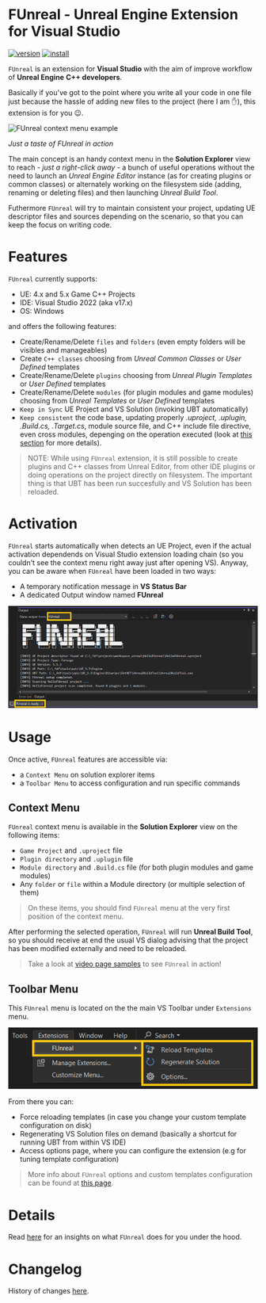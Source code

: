 # FUnreal - Unreal Engine Extension for Visual Studio

[![version](https://img.shields.io/visual-studio-marketplace/v/fdefelici.vs-funreal?color=blue&label=latest)](https://marketplace.visualstudio.com/items?itemName=fdefelici.vs-funreal) [![install](https://img.shields.io/visual-studio-marketplace/i/fdefelici.vs-funreal?color=light-green)](https://marketplace.visualstudio.com/items?itemName=fdefelici.vs-funreal)

`FUnreal` is an extension for **Visual Studio** with the aim of improve workflow of **Unreal Engine** **C++ developers**.

Basically if you've got to the point where you write all your code in one file just because the hassle of adding new files to the project (here I am :raised_hand:), this extension is for you :wink:.

![FUnreal context menu example](./docs/images/intro.png)

*Just a taste of FUnreal in action*

The main concept is an handy context menu in the **Solution Explorer** view to reach - *just a right-click away* - a bunch of useful operations without the need to launch an *Unreal Engine Editor* instance (as for creating plugins or common classes) or alternately working on the filesystem side (adding, renaming or deleting files) and then launching *Unreal Build Tool*.

Futhermore `FUnreal` will try to maintain consistent your project, updating UE descriptor files and sources depending on the scenario, so that you can keep the focus on writing code.

# Features
`FUnreal` currently supports:
* UE: 4.x and 5.x Game C++ Projects
* IDE: Visual Studio 2022 (aka v17.x)
* OS: Windows

and offers the following features:
* Create/Rename/Delete `files` and `folders` (even empty folders will be visibles and manageables)
* Create `C++ classes` choosing from *Unreal Common Classes* or *User Defined* templates
* Create/Rename/Delete `plugins` choosing from *Unreal Plugin Templates* or *User Defined* templates
* Create/Rename/Delete `modules` (for plugin modules and game modules) choosing from *Unreal Templates* or *User Defined* templates
* `Keep in Sync` UE Project and VS Solution (invoking UBT automatically)
* `Keep consistent` the code base, updating properly *.uproject, .uplugin, .Build.cs, .Target.cs*, module source file, and C++ include file directive, even cross modules, depenging on the operation executed (look at [this section](#details) for more details).

> NOTE: While using `FUnreal` extension, it is still possible to create plugins and C++ classes from Unreal Editor, from other IDE plugins or doing operations on the project directly on filesystem. The important thing is that UBT has been run succesfully and VS Solution has been reloaded.

# Activation
`FUnreal` starts automatically when detects an UE Project, even if the actual activation dependends on Visual Studio extension loading chain (so you couldn't see the context menu right away just after opening VS). Anyway, you can be aware when `FUnreal` have been loaded in two ways:
* A temporary notification message in **VS Status Bar**
* A dedicated Output window named **FUnreal**

![FUnreal notification](./docs/images/notify.png)

# Usage
Once active, `FUnreal` features are accessible via:
- a `Context Menu` on solution explorer items
- a `Toolbar Menu` to access configuration and run specific commands

## Context Menu
`FUnreal` context menu is available in the **Solution Explorer** view on the following items:
* `Game Project` and `.uproject` file
* `Plugin directory` and `.uplugin` file
* `Module directory` and `.Build.cs` file (for both plugin modules and game modules)
* Any `folder` or `file` within a Module directory (or multiple selection of them)

> On these items, you should find `FUnreal` menu at the very first position of the context menu.

After performing the selected operation, `FUnreal` will run **Unreal Build Tool**, so you should receive at end the usual VS dialog advising that the project has been modified externally and need to be reloaded.

> Take a look at [video page samples](docs/VIDEOS.md) to see `FUnreal` in action!

## Toolbar Menu
This `FUnreal` menu is located on the the main VS Toolbar under `Extensions` menu.

![FUnreal Extensions Menu](./docs/images/extensions-menu.png)

From there you can:
- Force reloading templates (in case you change your custom template configuration on disk)
- Regenerating VS Solution files on demand (basically a shortcut for running UBT from within VS IDE)
- Access options page, where you can configure the extension (e.g for tuning template configuration)

> More info about `FUnreal` options and custom templates configuration can be found at [this page](docs/TEMPLATES.md).

# Details
Read [here](./docs/DETAILS.md) for an insights on what `FUnreal` does for you under the hood.

# Changelog
History of changes [here](./docs/CHANGELOG.md).